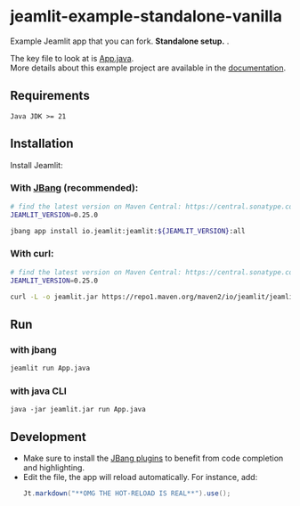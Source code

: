 # jeamlit-example-standalone-vanilla
Example Jeamlit app that you can fork. 
**Standalone setup.** .

The key file to look at is [App.java](App.java).  
More details about this example project are available in the [documentation](https://docs.jeamlit.io/get-started/installation/standalone-without-build-tool).

## Requirements

`Java JDK >= 21`

## Installation

Install Jeamlit:

### With [JBang](https://www.jbang.dev/) (recommended):
```bash
# find the latest version on Maven Central: https://central.sonatype.com/artifact/io.jeamlit/jeamlit
JEAMLIT_VERSION=0.25.0

jbang app install io.jeamlit:jeamlit:${JEAMLIT_VERSION}:all
```

### With curl:

```bash
# find the latest version on Maven Central: https://central.sonatype.com/artifact/io.jeamlit/jeamlit
JEAMLIT_VERSION=0.25.0

curl -L -o jeamlit.jar https://repo1.maven.org/maven2/io/jeamlit/jeamlit/${JEAMLIT_VERSION}/jeamlit-${JEAMLIT_VERSION}-all.jar
```

## Run 

### with jbang
```bash
jeamlit run App.java
```

### with java CLI
```
java -jar jeamlit.jar run App.java
```

## Development
- Make sure to install the [JBang plugins](https://plugins.jetbrains.com/plugin/18257-jbang) to benefit from code completion and highlighting.
- Edit the file, the app will reload automatically.
  For instance, add:
  ```java
  Jt.markdown("**OMG THE HOT-RELOAD IS REAL**").use();
  ```
    


